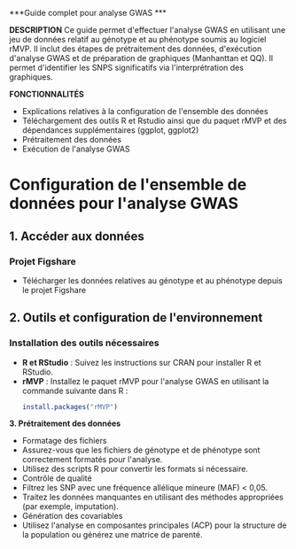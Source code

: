 ***Guide complet pour analyse GWAS ***

**DESCRIPTION**
Ce guide permet d'effectuer l'analyse GWAS en utilisant une jeu de données relatif au génotype et au phénotype soumis au logiciel rMVP. Il inclut des étapes de prétraitement des données, d'exécution d'analyse GWAS et de préparation de graphiques (Manhanttan et QQ). Il permet d'identifier les SNPS significatifs via l'interprétration des graphiques. 

**FONCTIONNALITÉS**
- Explications relatives à la configuration de l'ensemble des données
- Téléchargement des outils R et Rstudio ainsi que du paquet rMVP et des dépendances supplémentaires (ggplot, ggplot2)
- Prétraitement des données
- Exécution de l'analyse GWAS

# Configuration de l'ensemble de données pour l'analyse GWAS

## 1. Accéder aux données

### Projet Figshare
- Télécharger les données relatives au génotype et au phénotype depuis le projet Figshare

## 2. Outils et configuration de l'environnement

### Installation des outils nécessaires
- **R et RStudio** : Suivez les instructions sur CRAN pour installer R et RStudio.
- **rMVP** : Installez le paquet rMVP pour l'analyse GWAS en utilisant la commande suivante dans R :
  ```R
  install.packages("rMVP")
  
**3. Prétraitement des données**
- Formatage des fichiers
- Assurez-vous que les fichiers de génotype et de phénotype sont correctement formatés pour l'analyse.
- Utilisez des scripts R pour convertir les formats si nécessaire.
- Contrôle de qualité
- Filtrez les SNP avec une fréquence allélique mineure (MAF) < 0,05.
- Traitez les données manquantes en utilisant des méthodes appropriées (par exemple, imputation).
- Génération des covariables
- Utilisez l'analyse en composantes principales (ACP) pour la structure de la population ou générez une matrice de parenté.

